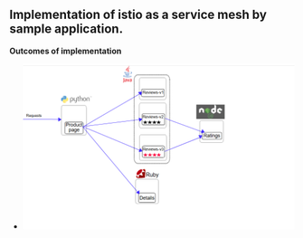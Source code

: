 ## Implementation of istio as a service mesh by sample application.

**Outcomes of implementation**

- ![Istio-1](../images/Istio-1.PNG)